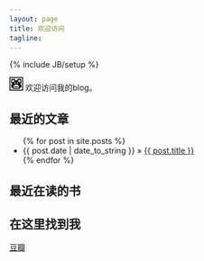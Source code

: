 ```yaml
---
layout: page
title: 欢迎访问
tagline: 
---
```

{% include JB/setup %}

![logo](assets/logo48.jpg)
欢迎访问我的blog。

## 最近的文章

<ul class="posts">
  {% for post in site.posts %}
    <li><span>{{ post.date | date_to_string }}</span> &raquo; <a href="{{ BASE_PATH }}{{ post.url }}">{{ post.title }}</a></li>
  {% endfor %}
</ul>

## 最近在读的书

<script type="text/javascript" src="http://www.douban.com/service/badge/1348213/?selection=latest&amp;picsize=small&amp;hideself=on&amp;show=dolist&amp;n=6&amp;hidelogo=on&amp;cat=book&amp;columns=6">
</script>

## 在这里找到我
[豆瓣](http://book.douban.com/people/1348213/) 
